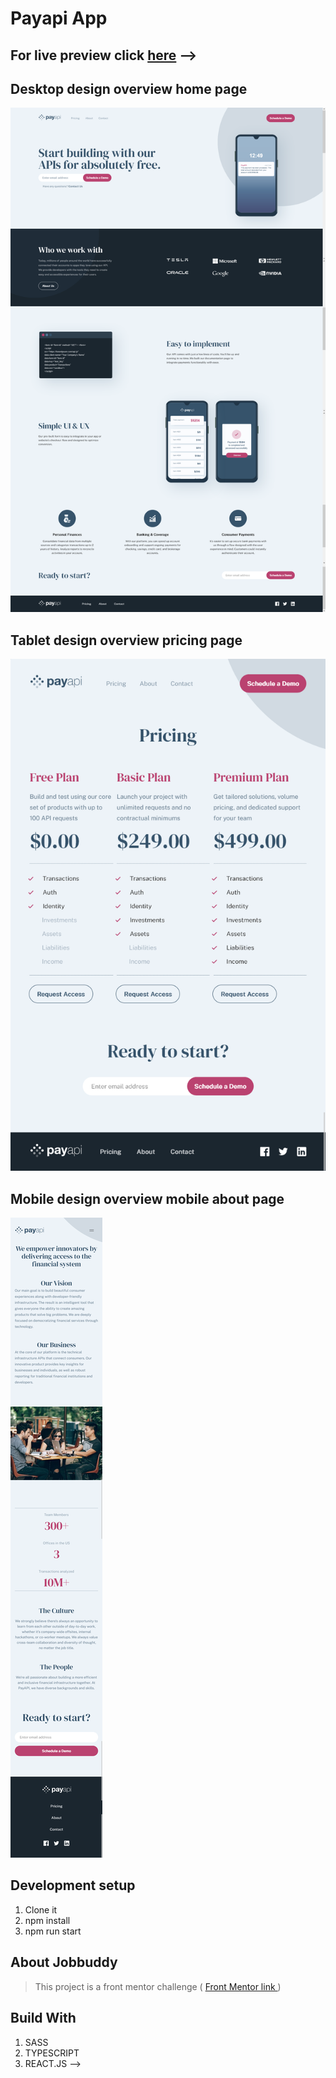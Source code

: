 # Payapi App

## For live preview click <strong>[here](https://payapi-app.netlify.app/)</strong> -->

## Desktop design overview home page

![Desktop design overview](./src/assets/img/final/home-desktop.png)

## Tablet design overview pricing page

![Desktop design overview](./src/assets/img/final/single-job-tablet.png)

## Mobile design overview mobile about page

![Desktop design overview](./src/assets/img/final/single-job-mobile.png)

## Development setup

1. Clone it
2. npm install
3. npm run start

## About Jobbuddy

> This project is a front mentor challenge ( [Front Mentor link ](https://www.frontendmentor.io/home))

## Build With

1. SASS
1. TYPESCRIPT
1. REACT.JS -->
